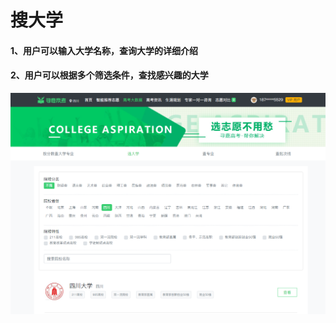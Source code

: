 # 搜大学

#### 1、用户可以输入大学名称，查询大学的详细介绍

#### 2、用户可以根据多个筛选条件，查找感兴趣的大学

![](../.gitbook/assets/tim-jie-tu-20180530154221.png)

#### 



